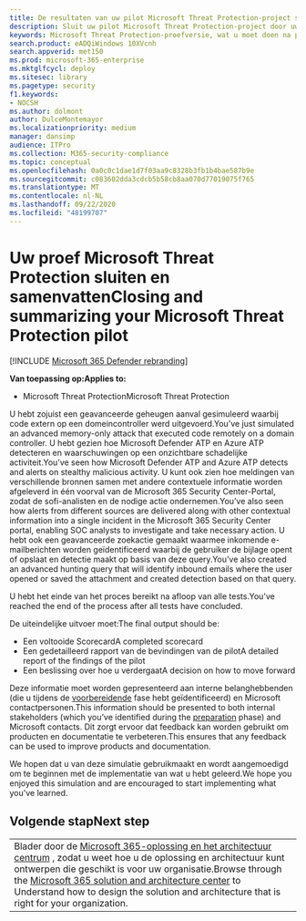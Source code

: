 ```yaml
---
title: De resultaten van uw pilot Microsoft Threat Protection-project samenvatten
description: Sluit uw pilot Microsoft Threat Protection-project door uw scorecard te voltooien, uw rapport conclusies te analyseren en te bepalen hoe u vooruit gaat.
keywords: Microsoft Threat Protection-proefversie, wat u moet doen na prototype Microsoft Threat Protection, wat u moet doen nadat u Microsoft Threat Protection voor de productie, de overstap van Microsoft Threat Protection hebt geëvalueerd, overstapt van Microsoft Threat Protection naar implementatie, Cyber Security, geavanceerde permanente beveiliging, beveiliging van apparaten, apparatuur, apps, gebruikers
search.product: eADQiWindows 10XVcnh
search.appverid: met150
ms.prod: microsoft-365-enterprise
ms.mktglfcycl: deploy
ms.sitesec: library
ms.pagetype: security
f1.keywords:
- NOCSH
ms.author: dolmont
author: DulceMontemayor
ms.localizationpriority: medium
manager: dansimp
audience: ITPro
ms.collection: M365-security-compliance
ms.topic: conceptual
ms.openlocfilehash: 0a0c0c1dae1d7f03aa9c8328b3fb1b4bae587b9e
ms.sourcegitcommit: c083602dda3cdcb5b58cb8aa070d77019075f765
ms.translationtype: MT
ms.contentlocale: nl-NL
ms.lasthandoff: 09/22/2020
ms.locfileid: "48199707"
---
```

# <a name="closing-and-summarizing-your-microsoft-threat-protection-pilot"></a><span data-ttu-id="268ee-104">Uw proef Microsoft Threat Protection sluiten en samenvatten</span><span class="sxs-lookup"><span data-stu-id="268ee-104">Closing and summarizing your Microsoft Threat Protection pilot</span></span>  

[!INCLUDE [Microsoft 365 Defender rebranding](../includes/microsoft-defender.md)]


<span data-ttu-id="268ee-105">**Van toepassing op:**</span><span class="sxs-lookup"><span data-stu-id="268ee-105">**Applies to:**</span></span>
- <span data-ttu-id="268ee-106">Microsoft Threat Protection</span><span class="sxs-lookup"><span data-stu-id="268ee-106">Microsoft Threat Protection</span></span>

<span data-ttu-id="268ee-107">U hebt zojuist een geavanceerde geheugen aanval gesimuleerd waarbij code extern op een domeincontroller werd uitgevoerd.</span><span class="sxs-lookup"><span data-stu-id="268ee-107">You’ve just simulated an advanced memory-only attack that executed code remotely on a domain controller.</span></span> <span data-ttu-id="268ee-108">U hebt gezien hoe Microsoft Defender ATP en Azure ATP detecteren en waarschuwingen op een onzichtbare schadelijke activiteit.</span><span class="sxs-lookup"><span data-stu-id="268ee-108">You’ve seen how Microsoft Defender ATP and Azure ATP detects and alerts on stealthy malicious activity.</span></span> <span data-ttu-id="268ee-109">U kunt ook zien hoe meldingen van verschillende bronnen samen met andere contextuele informatie worden afgeleverd in één voorval van de Microsoft 365 Security Center-Portal, zodat de sofi-analisten en de nodige actie ondernemen.</span><span class="sxs-lookup"><span data-stu-id="268ee-109">You’ve also seen how alerts from different sources are delivered along with other contextual information into a single incident in the Microsoft 365 Security Center portal, enabling SOC analysts to investigate and take necessary action.</span></span> <span data-ttu-id="268ee-110">U hebt ook een geavanceerde zoekactie gemaakt waarmee inkomende e-mailberichten worden geïdentificeerd waarbij de gebruiker de bijlage opent of opslaat en detectie maakt op basis van deze query.</span><span class="sxs-lookup"><span data-stu-id="268ee-110">You’ve also created an advanced hunting query that will identify inbound emails where the user opened or saved the attachment and created detection based on that query.</span></span>

<span data-ttu-id="268ee-111">U hebt het einde van het proces bereikt na afloop van alle tests.</span><span class="sxs-lookup"><span data-stu-id="268ee-111">You’ve reached the end of the process after all tests have concluded.</span></span>

<span data-ttu-id="268ee-112">De uiteindelijke uitvoer moet:</span><span class="sxs-lookup"><span data-stu-id="268ee-112">The final output should be:</span></span>
- <span data-ttu-id="268ee-113">Een voltooide Scorecard</span><span class="sxs-lookup"><span data-stu-id="268ee-113">A completed scorecard</span></span>
- <span data-ttu-id="268ee-114">Een gedetailleerd rapport van de bevindingen van de pilot</span><span class="sxs-lookup"><span data-stu-id="268ee-114">A detailed report of the findings of the pilot</span></span>
- <span data-ttu-id="268ee-115">Een beslissing over hoe u verdergaat</span><span class="sxs-lookup"><span data-stu-id="268ee-115">A decision on how to move forward</span></span>

<span data-ttu-id="268ee-116">Deze informatie moet worden gepresenteerd aan interne belanghebbenden (die u tijdens de [voorbereidende](https://docs.microsoft.com/microsoft-365/security/mtp/prepare-mtpeval) fase hebt geïdentificeerd) en Microsoft contactpersonen.</span><span class="sxs-lookup"><span data-stu-id="268ee-116">This information should be presented to both internal stakeholders (which you’ve identified during the [preparation](https://docs.microsoft.com/microsoft-365/security/mtp/prepare-mtpeval) phase)  and Microsoft contacts.</span></span> <span data-ttu-id="268ee-117">Dit zorgt ervoor dat feedback kan worden gebruikt om producten en documentatie te verbeteren.</span><span class="sxs-lookup"><span data-stu-id="268ee-117">This ensures that any feedback can be used to improve products and documentation.</span></span>

<span data-ttu-id="268ee-118">We hopen dat u van deze simulatie gebruikmaakt en wordt aangemoedigd om te beginnen met de implementatie van wat u hebt geleerd.</span><span class="sxs-lookup"><span data-stu-id="268ee-118">We hope you enjoyed this simulation and are encouraged to start implementing what you've learned.</span></span>


## <a name="next-step"></a><span data-ttu-id="268ee-119">Volgende stap</span><span class="sxs-lookup"><span data-stu-id="268ee-119">Next step</span></span>
||
|:-------|
|<span data-ttu-id="268ee-120">Blader door de [Microsoft 365-oplossing en het architectuur centrum](https://docs.microsoft.com/microsoft-365/solutions/solution-architecture-center) , zodat u weet hoe u de oplossing en architectuur kunt ontwerpen die geschikt is voor uw organisatie.</span><span class="sxs-lookup"><span data-stu-id="268ee-120">Browse through the [Microsoft 365 solution and architecture center](https://docs.microsoft.com/microsoft-365/solutions/solution-architecture-center) to Understand how to design the solution and architecture that is right for your organization.</span></span>

